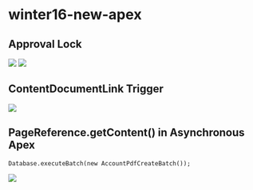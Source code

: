 # winter16-new-apex
## Approval Lock
<img src="http://f.st-hatena.com/images/fotolife/t/tyoshikawa1106/20151015/20151015184850.png" />

<img src="http://f.st-hatena.com/images/fotolife/t/tyoshikawa1106/20151015/20151015184851.png" />

## ContentDocumentLink Trigger
<img src="http://cdn-ak.f.st-hatena.com/images/fotolife/t/tyoshikawa1106/20151004/20151004213404.png" />


## PageReference.getContent() in Asynchronous Apex
```
Database.executeBatch(new AccountPdfCreateBatch());
```

<img src="http://f.st-hatena.com/images/fotolife/t/tyoshikawa1106/20151015/20151015230046.png" />
